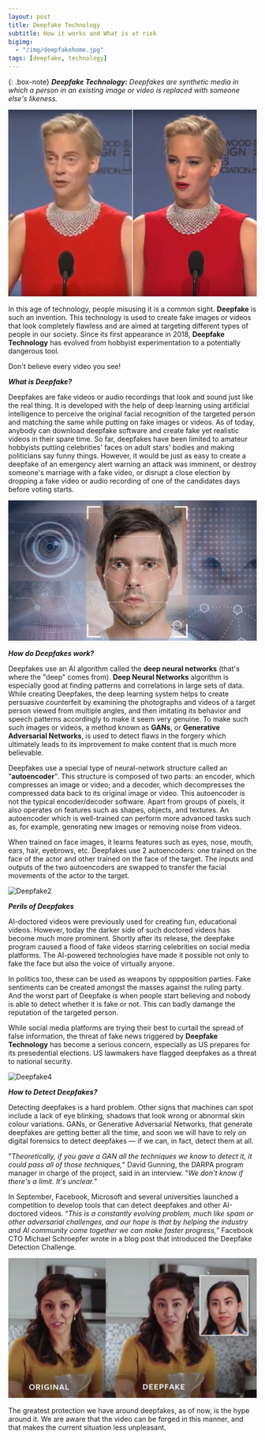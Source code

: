 ```yaml
---
layout: post
title: Deepfake Technology
subtitle: How it works and What is at risk
bigimg: 
  - "/img/deepfakehome.jpg"
tags: [deepfake, technology]
---
```


{: .box-note}
***Deepfake Technology:*** *Deepfakes are synthetic media in which a person in an existing image or video is replaced with someone else's likeness.*

<img src="/img/deepfake3.jpg" alt="Deepfake3">

In this age of technology, people misusing it is a common sight. **Deepfake** is such an invention. This technology is used to create fake images or videos that look completely flawless and are aimed at targeting different types of people in our society. Since its first appearance in 2018, **Deepfake Technology** has evolved from hobbyist experimentation to a potentially dangerous tool. 

Don't believe every video you see!

***What is Deepfake?***

Deepfakes are fake videos or audio recordings that look and sound just like the real thing. It is developed with the help of deep learning using artificial intelligence to perceive the original facial recognition of the targeted person and matching the same while putting on fake images or videos. As of today, anybody can download deepfake software and create fake yet realistic videos in their spare time. So far, deepfakes have been limited to amateur hobbyists putting celebrities' faces on adult stars' bodies and making politicians say funny things. However, it would be just as easy to create a deepfake of an emergency alert warning an attack was imminent, or destroy someone's marriage with a fake video, or disrupt a close election by dropping a fake video or audio recording of one of the candidates days before voting starts.

<img src="/img/deepfake1.jpg" alt="Deepfake1">

***How do Deepfakes work?***

Deepfakes use an AI algorithm called the **deep neural networks** (that's where the "deep" comes from). **Deep Neural Networks** algorithm is especially good at finding patterns and correlations in large sets of data. While creating Deepfakes, the deep learning system helps to create persuasive counterfeit by examining the photographs and videos of a target person viewed from multiple angles, and then imitating its behavior and speech patterns accordingly to make it seem very genuine. To make such such images or videos, a method known as **GANs**, or **Generative Adversarial Networks**, is used to detect flaws in the forgery which ultimately leads to its improvement to make content that is much more believable.

Deepfakes use a special type of neural-network structure called an "**autoencoder**". This structure is composed of two parts: an encoder, which compresses an image or video; and a decoder, which decompresses the compressed data back to its original image or video. This autoencoder is not the typical encoder/decoder software. Apart from groups of pixels, it also operates on features such as shapes, objects, and textures. An autoencoder which is well-trained can perform more advanced tasks such as, for example, generating new images or removing noise from videos. 

When trained on face images, it learns features such as eyes, nose, mouth, ears, hair, eyebrows, etc. Deepfakes use 2 autoencoders: one trained on the face of the actor and other trained on the face of the target. The inputs and outputs of the two autoencoders are swapped to transfer the facial movements of the actor to the target.

<img src="/img/tdeepfake2.jpg" alt="Deepfake2">

***Perils of Deepfakes***

AI-doctored videos were previously used for creating fun, educational videos. However, today the darker side of such doctored videos has become much more prominent. Shortly after its release, the deepfake program caused a flood of fake videos starring celebrities on social media platforms. The AI-powered technologies have made it possible not only to fake the face but also the voice of virtually anyone.

In politics too, these can be used as weapons by oppposition parties. Fake sentiments can be created amongst the masses against the ruling party. And the worst part of Deepfake is when people start believing and nobody is able to detect whether it is fake or not. This can badly damange the reputation of the targeted person.

While social media platforms are trying their best to curtail the spread of false information, the threat of fake news triggered by **Deepfake Technology** has become a serious concern, especially as US prepares for its presedential elections. US lawmakers have flagged deepfakes as a threat to national security.

<img src="/img/deepfake4.jpg" alt="Deepfake4">

***How to Detect Deepfakes?***

Detecting deepfakes is a hard problem. Other signs that machines can spot include a lack of eye blinking, shadows that look wrong or abnormal skin colour variations. GANs, or Generative Adversarial Networks,  that generate deepfakes are getting better all the time, and soon we will have to rely on digital forensics to detect deepfakes — if we can, in fact, detect them at all.

"*Theoretically, if you gave a GAN all the techniques we know to detect it, it could pass all of those techniques,*" David Gunning, the DARPA program manager in charge of the project, said in an interview. "*We don't know if there's a limit. It's unclear.*"

In September, Facebook, Microsoft and several universities launched a competition to develop tools that can detect deepfakes and other AI-doctored videos. “*This is a constantly evolving problem, much like spam or other adversarial challenges, and our hope is that by helping the industry and AI community come together we can make faster progress,*” Facebook CTO Michael Schroepfer wrote in a blog post that introduced the Deepfake Detection Challenge.

<img src="/img/deepfake5.jpg" alt="Deepfake5">

The greatest protection we have around deepfakes, as of now, is the hype around it. We are aware that the video can be forged in this manner, and that makes the current situation less unpleasant.
